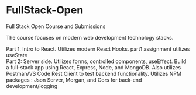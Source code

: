 # FullStack-Open
Full Stack Open Course and Submissions 

The course focuses on modern web development technology stacks. 

Part 1: Intro to React. Utilizes modern React Hooks. part1 assignment utilizes useState  
Part 2: Server side. Utilizes forms, controlled components, useEffect. Build a full-stack app using React, Express, Node, and MongoDB. Also utilizes Postman/VS Code Rest Client to test backend functionality. Utilizes NPM packages : Json Server, Morgan, and Cors for back-end development/logging 
